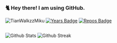 ### 🐈 Hey there! I am using GitHub.

<a> <img src="https://komarev.com/ghpvc/?username=TianWalkzzMiku&style=flat-square" alt="TianWalkzzMiku" /> </a>
[![Years Badge](https://badges.pufler.dev/years/okta-10)](https://badges.pufler.dev)
[![Repos Badge](https://badges.pufler.dev/repos/okta-10)](https://badges.pufler.dev)

##

![Github Stats](https://github-readme-stats.vercel.app/api?username=TianWalkzzMiku&show_icons=true&count_private=true&hide_border=false&layout=compact&&theme=dark)
![Github Streak](https://github-readme-streak-stats.herokuapp.com/?user=TianWalkzzMiku&show_icons=true&count_private=true&hide_border=false&layout=compact&&theme=dark)
